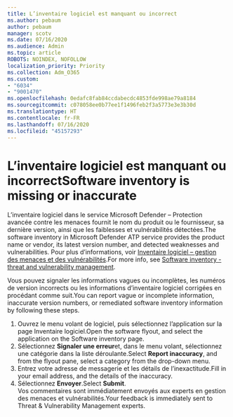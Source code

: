 ```yaml
---
title: L’inventaire logiciel est manquant ou incorrect
ms.author: pebaum
author: pebaum
manager: scotv
ms.date: 07/16/2020
ms.audience: Admin
ms.topic: article
ROBOTS: NOINDEX, NOFOLLOW
localization_priority: Priority
ms.collection: Adm_O365
ms.custom:
- "6034"
- "9001470"
ms.openlocfilehash: 0edafc8fab84ccdabecdc4853fde998ae79a8184
ms.sourcegitcommit: c078058ee0b77ee1f1496feb2f3a5773e3e3b30d
ms.translationtype: HT
ms.contentlocale: fr-FR
ms.lasthandoff: 07/16/2020
ms.locfileid: "45157293"
---
```

# <a name="software-inventory-is-missing-or-inaccurate"></a><span data-ttu-id="7133a-102">L’inventaire logiciel est manquant ou incorrect</span><span class="sxs-lookup"><span data-stu-id="7133a-102">Software inventory is missing or inaccurate</span></span>

<span data-ttu-id="7133a-103">L’inventaire logiciel dans le service Microsoft Defender – Protection avancée contre les menaces fournit le nom du produit ou le fournisseur, sa dernière version, ainsi que les faiblesses et vulnérabilités détectées.</span><span class="sxs-lookup"><span data-stu-id="7133a-103">The software inventory in Microsoft Defender ATP service provides the product name or vendor, its latest version number, and detected weaknesses and vulnerabilities.</span></span> <span data-ttu-id="7133a-104">Pour plus d’informations, voir [Inventaire logiciel – gestion des menaces et des vulnérabilités](https://docs.microsoft.com/windows/security/threat-protection/microsoft-defender-atp/tvm-software-inventory).</span><span class="sxs-lookup"><span data-stu-id="7133a-104">For more info, see [Software inventory - threat and vulnerability management](https://docs.microsoft.com/windows/security/threat-protection/microsoft-defender-atp/tvm-software-inventory).</span></span>

<span data-ttu-id="7133a-105">Vous pouvez signaler les informations vagues ou incomplètes, les numéros de version incorrects ou les informations d’inventaire logiciel corrigées en procédant comme suit.</span><span class="sxs-lookup"><span data-stu-id="7133a-105">You can report vague or incomplete information, inaccurate version numbers, or remediated software inventory information by following these steps.</span></span>  

1. <span data-ttu-id="7133a-106">Ouvrez le menu volant de logiciel, puis sélectionnez l’application sur la page Inventaire logiciel.</span><span class="sxs-lookup"><span data-stu-id="7133a-106">Open the software flyout, and select the application on the Software inventory page.</span></span>
2. <span data-ttu-id="7133a-107">Sélectionnez **Signaler une erreur**et, dans le menu volant, sélectionnez une catégorie dans la liste déroulante.</span><span class="sxs-lookup"><span data-stu-id="7133a-107">Select **Report inaccuracy**, and from the flyout pane, select a category from the drop-down menu.</span></span>
3. <span data-ttu-id="7133a-108">Entrez votre adresse de messagerie et les détails de l’inexactitude.</span><span class="sxs-lookup"><span data-stu-id="7133a-108">Fill in your email address, and the details of the inaccuracy.</span></span>
4. <span data-ttu-id="7133a-109">Sélectionnez **Envoyer**.</span><span class="sxs-lookup"><span data-stu-id="7133a-109">Select **Submit**.</span></span></br>
    <span data-ttu-id="7133a-110">Vos commentaires sont immédiatement envoyés aux experts en gestion des menaces et vulnérabilités.</span><span class="sxs-lookup"><span data-stu-id="7133a-110">Your feedback is immediately sent to Threat & Vulnerability Management experts.</span></span>
